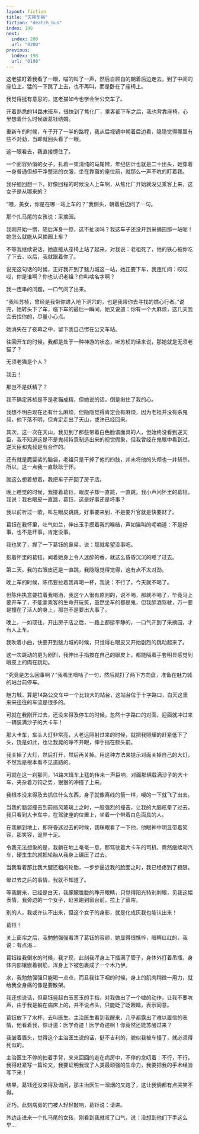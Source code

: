 ```yaml
---
layout: fiction
title: "天降车祸"
fiction: "deatch_bus"
index: 199
next:
  index: 200
  url: "0200"
previous:
  index: 198
  url: "0198"
---
```

这老猫盯着我看了一眼，喵的叫了一声，然后自顾自的朝着后边走去，到了中间的座位上，猛的一下跳了上去，也不再叫，而是卧在了座椅上。

我觉得挺有意思的，这老猫如今也学会坐公交车了。

开着熟悉的14路末班车，很快到了焦化厂，乘客都下车之后，我也背靠座椅，心里想着什么时候跟葛钰结婚。

重新车的时候，车子开了一半的路程，我从后视镜中朝着后边看，隐隐觉得哪里有些不对劲，当即就回头看了一眼。

这一眼看去，我直接愣住了。

一个面容娇俏的女子，扎着一束清纯的马尾辫，年纪估计也就是二十出头，她穿着一身普通但却干净整洁的衣服，坐在靠窗的座位前，就那么一声不吭的盯着我。

我仔细回想一下，好像回程的时候没人上车啊，从焦化厂开始就没见乘客上来，这女子是从哪来的？

“喂，美女，你是在哪一站上车的？”我侧头，朝着后边问了一句。

那个扎马尾的女孩说：采摘园。

我刚开始一愣，随后浑身一惊，这不扯淡吗？我这车子还没开到采摘园那一站呢！她怎么就能从采摘园上车？

不等我继续说话，她直接从座椅上站了起来，对我说：老祖死了，他的铁心被你吃了下去，以后，我就跟着你了。

说完这句话的时候，正好我开到了魅力城这一站，她正要下车，我连忙问：哎哎哎，你是谁啊？你也认识老祖？你叫啥名字啊？

我一连串的问题，一口气问了出来。

“我叫苏桢，曾经是我带你进入地下洞穴的，也是我带你去寻找的燃心行者。”说完，她转头下了车，临下车的最后一瞬间，她又说道：你有一个大麻烦，这几天我会去找你的，尽量小心点。

她消失在了夜幕之中，留下我自己愣在公交车站。

往回开车的时候，我都是处于一种神游的状态，听苏桢的话来说，那她就是无须老猫了？

无须老猫是个人？

我去！

那岂不是妖精了？

我不确定苏桢是不是老猫成精，但她说的话，倒是揪住了我的心。

我想不明白现在还有什么麻烦，但隐隐觉得肯定会有麻烦，因为老祖并没有杀鬼叔，他下落不明，但肯定走出了天山，或许已经回来。

其次，这一次在天山，我见到了那些带着白色脸谱面具的人，但始终没看到逆天臣，我不知道这是不是鬼叔特意制造出来的视觉假象，但我曾经在鬼眼中看到过，逆天臣和鬼叔是有合作的。

还有就是魔婴裟的脑袋，老祖只是干掉了他的四肢，并未将他的头颅也一并斩杀，所以，这一点我一直耿耿于怀。

就这么想着想着，我把车子开回了房子店。

晚上睡觉的时候，我搂着葛钰，眼皮子却一直跳，一直跳。我小声问怀里的葛钰，我说：我右眼皮一直跳，葛钰，这是好事还是坏事？

我以前听过一歌，叫左眼皮跳跳，好事要来到，不是要升官就是快要财了。

葛钰在我怀里，吐气如兰，伸出玉手摸着我的喉结，声如猫叫的呢喃道：不是好事，也不是坏事，肯定没事。

我也笑了，捏了一下葛钰的鼻梁，说：那就希望没事吧。

抱着怀里的葛钰，闻着她身上令人迷醉的香，就这么昏昏沉沉的睡了过去。

第二天，我的右眼皮还是一直跳，我隐隐觉得觉得，这有点不太对劲。

晚上车的时候，陈伟要拉着我再喝一杯，我说：不行了，今天就不喝了。

但陈伟执意要拉着我喝酒，我这个人很有原则的，说不喝，那就不喝了，毕竟马上要开车了，不能拿乘客的生命开玩笑，虽然坐车的都是鬼，但我醉酒驾驶，万一要是撞在了活人的身上，那岂不是要出大事了。

晚上，一如既往，开出房子店之后，一路上都挺平静的，一口气开到了采摘园，才有人上车。

我吹着小曲，快要开到魅力城的时候，只觉得右眼皮又开始剧烈的跳动起来了。

这一次跳动的更为剧烈，我伸出手指按在自己的眼皮上，都能隔着手套明显感觉到眼皮上的肉在跳动。

“究竟是怎么回事啊？”我嘴里嘀咕了一句，然后就打了两下方向盘，准备在魅力城的站台前停车。

魅力城，算是14路公交车中一个比较大的站台，这站台位于十字路口，白天这里来来往往的车流是很多的。

可就在我刚开过去，还没来得及停车的时候，忽然十字路口的对面，迎面就冲过来一辆装满沙子的大卡车！

那大卡车，车头大灯非常亮，大老远照射过来的时候，就把我照耀的赶紧低下了头，饶是如此，也让我晃的睁不开眼，伸手挡在额头前。

我关掉了大灯，然后打开，然后再关掉。用这种方法来提示对面关掉自己的大灯，不然我是根本看不见道路的。

可就在这一刹那间，14路末班车上猛的传来一声巨响，对面那辆载满沙子的大卡车，夹杂着万钧之势，狠狠的冲撞了上来。

我根本没来得及去抓住什么东西，身子就像离线的箭一样，嗖的一下就飞了出去。

当我的脑袋撞击到前挡风玻璃上之时，一股强烈的撞击，让我的大脑眩晕了过去，我只看到大卡车中，在驾驶座的位置上，坐着一个带着白色面具的人。

在我躺到地上，即将昏迷过去的时候，我眯眼看了一下他，他眼神中明显带着笑容，那笑容，诡异十足。

令我无法想象的是，我躺在地上奄奄一息，那驾驶着大卡车的司机，竟然继续动汽车，硬生生的就把轮胎从我身上碾压了过去。

当我看着那比我大腿还粗的轮胎，一步步逼近我的脸面之时，我已经疼到了极限。

晕过去之后的事情，我就不知道了。

等我醒来，已经是白天，我朦朦胧胧的睁开眼睛，只觉得阳光特别刺眼，见我这幅表情，我旁边的一个女子，赶紧跑到窗台前，拉上了窗帘。

别的人，我或许认不出来，但这个女子的身影，就是化成灰我也能认出来！

葛钰！

关上窗帘之后，我勉勉强强看清了葛钰的容颜，她显得很憔悴，眼睛红红的，我说：有点渴...

葛钰给我倒水的时候，我才现，此刻我浑身上下插满了管子，身体外打着吊瓶，身体内部镶嵌着钢筋，浑身上下被包裹成了一个木乃伊。

水，我勉勉强强只能喝一点点，而且我往下咽的时候，身上的肌肉稍微一用力，就给我全身痛的像是要散架。

我还想说话，但葛钰竖起白玉葱玉的手指，对我做出了一个嘘的动作，让我不要吭声，由于我是躺在病床上的，并不说点头，只能眨了眨眼睛，表示同意。

葛钰放下了水杯，去叫医生。主治医生看到我醒来，几乎都露出了难以置信的表情，他看着我，惊讶道：医学奇迹！医学奇迹啊！你竟然还能苏醒过来？

我皱着眉头，觉得这个主治医生说的话，挺不吉利的，貌似我被车撞了，就必须得死似的。

主治医生不停的拍着手背，来来回回的走在病房中，不停的念叨着：不行，不行，我得赶紧写一篇论文，我要证明我现了人类最顽强的生命力，我要把我的手术经验写下来！

结果，葛钰还没来得及询问，那主治医生一溜烟的又跑了，这让我俩都有点哭笑不得。

正巧，此刻病房的门被人轻轻敲响，葛钰说：请进。

外边走进来一个扎马尾的女孩，刚看到我就叹了口气，说：没想到他们下手这么早...